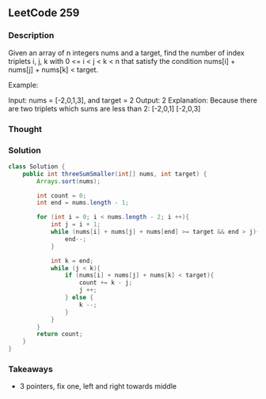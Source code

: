 ## LeetCode 259

### Description
Given an array of n integers nums and a target, find the number of index triplets i, j, k with 0 <= i < j < k < n that satisfy the condition nums[i] + nums[j] + nums[k] < target.

Example:

Input: nums = [-2,0,1,3], and target = 2
Output: 2
Explanation: Because there are two triplets which sums are less than 2:
             [-2,0,1]
             [-2,0,3]

### Thought


### Solution
```java
class Solution {
    public int threeSumSmaller(int[] nums, int target) {
        Arrays.sort(nums);

        int count = 0;
        int end = nums.length - 1;

        for (int i = 0; i < nums.length - 2; i ++){
            int j = i + 1;
            while (nums[i] + nums[j] + nums[end] >= target && end > j){
                end--;
            }

            int k = end;
            while (j < k){
                if (nums[i] + nums[j] + nums[k] < target){
                    count += k - j;
                    j ++;
                } else {
                    k --;
                }
            }
        }
        return count;
    }
}
```

### Takeaways
* 3 pointers, fix one, left and right towards middle
